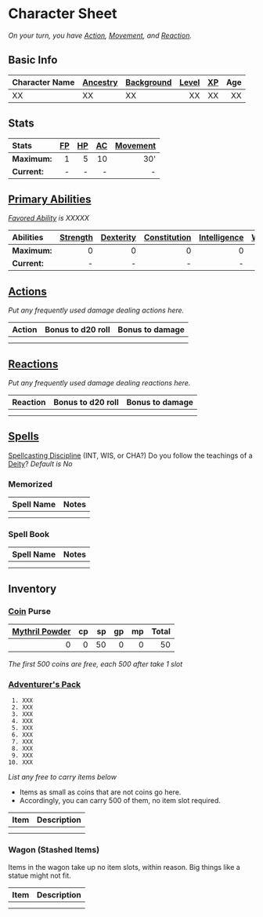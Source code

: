 # Character Sheet

*On your turn, you have [Action](../../Game%20Procedures/Action.md), [Movement](../../Game%20Procedures/Movement.md), and [Reaction](../../Game%20Procedures/Reaction.md).*

## Basic Info

| Character Name | [Ancestry](../../Player%20Characters/Ancenstries/Ancestry.md) | [Background](../../Player%20Characters/Background.md) | [Level](../../Player%20Characters/Derived%20Statistics/Level.md) | [XP](../../Player%20Characters/Derived%20Statistics/Experience%20Points.md) | Age |
| -------------- | :------------------------------------------------------------ | :---------------------------------------------------- | ---------------------------------------------------------------: | --------------------------------------------------------------------------: | --: |
| XX             | XX                                                            | XX                                                    |                                                               XX |                                                                          XX |  XX |

## Stats

| Stats        | [FP](../../Player%20Characters/Derived%20Statistics/Fatigue%20Points.md) | [HP](../../Player%20Characters/Derived%20Statistics/Health%20Points.md) | [AC](../../Player%20Characters/Derived%20Statistics/Armor%20Class.md) | [Movement](../../Game%20Procedures/Movement.md) |
| :----------- | -----------------------------------------------------------------------: | ----------------------------------------------------------------------: | --------------------------------------------------------------------: | ----------------------------------------------: |
| **Maximum:** |                                                                        1 |                                                                       5 |                                                                    10 |                                             30' |
| **Current:** |                                                                        - |                                                                       - |                                                                     - |                                               - |

## [Primary Abilities](../../Player%20Characters/Chosen%20Statistics/Ability%20Scores.md)

*[Favored Ability](../../Player%20Characters/Favored%20Ability.md) is XXXXX*

| Abilities    | [Strength](../../Player%20Characters/Chosen%20Statistics/Strength.md) | [Dexterity](../../Player%20Characters/Chosen%20Statistics/Dexterity.md) | [Constitution](../../Player%20Characters/Chosen%20Statistics/Constitution.md) | [Intelligence](../../Player%20Characters/Chosen%20Statistics/Intelligence.md) | [Wisdom](../../Player%20Characters/Chosen%20Statistics/Wisdom.md)<br> | [Charisma](../../Player%20Characters/Chosen%20Statistics/Charisma.md)<br> |
| :----------- | --------------------------------------------------------------------: | ----------------------------------------------------------------------: | ----------------------------------------------------------------------------: | ----------------------------------------------------------------------------: | --------------------------------------------------------------------: | ------------------------------------------------------------------------: |
| **Maximum:** |                                                                     0 |                                                                       0 |                                                                             0 |                                                                             0 |                                                                     0 |                                                                         0 |
| **Current:** |                                                                     - |                                                                       - |                                                                             - |                                                                             - |                                                                     - |                                                                         - |

## [Actions](../../Game%20Procedures/Action.md)

*Put any frequently used damage dealing actions here.*

| Action | Bonus to d20 roll | Bonus to damage |
| ------ | ----------------- | --------------- |
|        |                   |                 |
|        |                   |                 |

## [Reactions](../../Game%20Procedures/Reaction.md)

*Put any frequently used damage dealing reactions here.*

| Reaction | Bonus to d20 roll | Bonus to damage |
| -------- | ----------------- | --------------- |
|          |                   |                 |
|          |                   |                 |

## [Spells](../../Magic/Spellcasting/Spells.md)

[Spellcasting Discipline](../../Magic/The%20Spellcasting%20Disciplines/Spellcasting%20Disciplines.md) (INT, WIS, or CHA?)
Do you follow the teachings of a [Deity](../../Magic/Deities/Deities.md)? *Default is No*

### Memorized

| Spell Name | Notes |
| ---------- | ----- |
|            |       |
|            |       |

### Spell Book

| Spell Name | Notes |
| ---------- | ----- |
|            |       |
|            |       |

## Inventory

### [Coin](../../Economy/Coins.md) Purse

| [Mythril Powder](../../Magic/Mythril.md) |  cp |  sp |  gp |  mp | Total |
| ---------------------------------------: | --: | --: | --: | --: | ----: |
|                                        0 |   0 |  50 |   0 |   0 |    50 |

*The first 500 coins are free, each 500 after take 1 slot*

### [Adventurer's Pack](../../Items/Individual%20Item%20Cards/Gear/100%20Coins/Adventurer's%20Pack.md)

```
 1. XXX
 2. XXX
 3. XXX
 4. XXX
 5. XXX
 6. XXX
 7. XXX
 8. XXX
 9. XXX
10. XXX
```

*List any free to carry items below*
- Items as small as coins that are not coins go here.
- Accordingly, you can carry 500 of them, no item slot required.

| Item | Description |
| ---- | ----------- |
|      |             |
|      |             |

### Wagon (Stashed Items)

Items in the wagon take up no item slots, within reason. Big things like a statue might not fit.

| Item | Description |
| ---- | ----------- |
|      |             |
|      |             |

